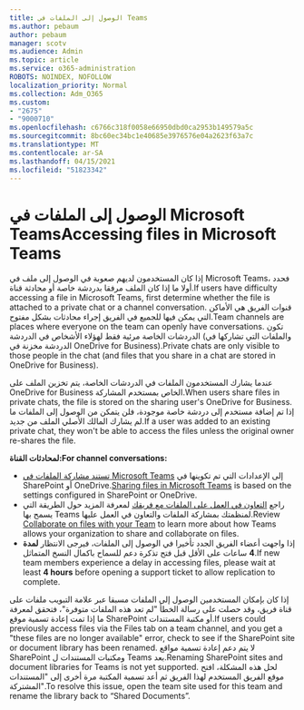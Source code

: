 ```yaml
---
title: الوصول إلى الملفات في Teams
ms.author: pebaum
author: pebaum
manager: scotv
ms.audience: Admin
ms.topic: article
ms.service: o365-administration
ROBOTS: NOINDEX, NOFOLLOW
localization_priority: Normal
ms.collection: Adm_O365
ms.custom:
- "2675"
- "9000710"
ms.openlocfilehash: c6766c318f0058e66950dbd0ca2953b149579a5c
ms.sourcegitcommit: 8bc60ec34bc1e40685e3976576e04a2623f63a7c
ms.translationtype: MT
ms.contentlocale: ar-SA
ms.lasthandoff: 04/15/2021
ms.locfileid: "51823342"
---
```

# <a name="accessing-files-in-microsoft-teams"></a><span data-ttu-id="0c1cd-102">الوصول إلى الملفات في Microsoft Teams</span><span class="sxs-lookup"><span data-stu-id="0c1cd-102">Accessing files in Microsoft Teams</span></span>

<span data-ttu-id="0c1cd-103">إذا كان المستخدمون لديهم صعوبة في الوصول إلى ملف في Microsoft Teams، فحدد أولا ما إذا كان الملف مرفقا بدردشة خاصة أو محادثة قناة.</span><span class="sxs-lookup"><span data-stu-id="0c1cd-103">If users have difficulty accessing a file in Microsoft Teams, first determine whether the file is attached to a private chat or a channel conversation.</span></span> <span data-ttu-id="0c1cd-104">قنوات الفريق هي الأماكن التي يمكن فيها للجميع في الفريق إجراء محادثات بشكل مفتوح.</span><span class="sxs-lookup"><span data-stu-id="0c1cd-104">Team channels are places where everyone on the team can openly have conversations.</span></span> <span data-ttu-id="0c1cd-105">تكون الدردشات الخاصة مرئية فقط لهؤلاء الأشخاص في الدردشة (والملفات التي تشاركها في الدردشة مخزنة في OneDrive for Business).</span><span class="sxs-lookup"><span data-stu-id="0c1cd-105">Private chats are only visible to those people in the chat (and files that you share in a chat are stored in OneDrive for Business).</span></span>

<span data-ttu-id="0c1cd-106">عندما يشارك المستخدمون الملفات في الدردشات الخاصة، يتم تخزين الملف على OneDrive for Business الخاص بمستخدم المشاركة.</span><span class="sxs-lookup"><span data-stu-id="0c1cd-106">When users share files in private chats, the file is stored on the sharing user's OneDrive for Business.</span></span> <span data-ttu-id="0c1cd-107">إذا تم إضافة مستخدم إلى دردشة خاصة موجودة، فلن يتمكن من الوصول إلى الملفات ما لم يشارك المالك الأصلي الملف من جديد.</span><span class="sxs-lookup"><span data-stu-id="0c1cd-107">If a user was added to an existing private chat, they won't be able to access the files unless the original owner re-shares the file.</span></span>    

<span data-ttu-id="0c1cd-108">**لمحادثات القناة:**</span><span class="sxs-lookup"><span data-stu-id="0c1cd-108">**For channel conversations:**</span></span>

- <span data-ttu-id="0c1cd-109">[تستند مشاركة الملفات في Microsoft Teams](https://docs.microsoft.com/MicrosoftTeams/sharing-files-in-teams) إلى الإعدادات التي تم تكوينها في SharePoint أو OneDrive.</span><span class="sxs-lookup"><span data-stu-id="0c1cd-109">[Sharing files in Microsoft Teams](https://docs.microsoft.com/MicrosoftTeams/sharing-files-in-teams) is based on the settings configured in SharePoint or OneDrive.</span></span> 
- <span data-ttu-id="0c1cd-110">راجع [التعاون في العمل على الملفات مع فريقك](https://support.office.com/article/Collaborate-on-files-with-your-Team-9b200289-dbac-4823-85bd-628a5c7bb0ae) لمعرفة المزيد حول الطريقة التي يسمح بها Teams لمنظمتك بمشاركة الملفات والتعاون في العمل عليها.</span><span class="sxs-lookup"><span data-stu-id="0c1cd-110">Review [Collaborate on files with your Team](https://support.office.com/article/Collaborate-on-files-with-your-Team-9b200289-dbac-4823-85bd-628a5c7bb0ae) to learn more about how Teams allows your organization to share and collaborate on files.</span></span> 
- <span data-ttu-id="0c1cd-111">إذا واجهت أعضاء الفريق الجدد تأخيرا في الوصول إلى الملفات، فيرجى الانتظار **لمدة 4** ساعات على الأقل قبل فتح تذكرة دعم للسماح باكمال النسخ المتماثل.</span><span class="sxs-lookup"><span data-stu-id="0c1cd-111">If new team members experience a delay in accessing files, please wait at least **4 hours** before opening a support ticket to allow replication to complete.</span></span> 

<span data-ttu-id="0c1cd-112">إذا كان بإمكان المستخدمين الوصول إلى الملفات مسبقا عبر علامة التبويب ملفات على قناة فريق، وقد حصلت على رسالة الخطأ "لم تعد هذه الملفات متوفرة"، فتحقق لمعرفة ما إذا تمت إعادة تسمية موقع SharePoint أو مكتبة المستندات.</span><span class="sxs-lookup"><span data-stu-id="0c1cd-112">If users could previously access files via the Files tab on a team channel, and you get a "these files are no longer available" error, check to see if the SharePoint site or document library has been renamed.</span></span> <span data-ttu-id="0c1cd-113">لا يتم دعم إعادة تسمية مواقع SharePoint ومكتبات المستندات ل Teams بعد.</span><span class="sxs-lookup"><span data-stu-id="0c1cd-113">Renaming SharePoint sites and document libraries for Teams is not yet supported.</span></span> <span data-ttu-id="0c1cd-114">لحل هذه المشكلة، افتح موقع الفريق المستخدم لهذا الفريق ثم أعد تسمية المكتبة مرة أخرى إلى "المستندات المشتركة".</span><span class="sxs-lookup"><span data-stu-id="0c1cd-114">To resolve this issue, open the team site used for this team and rename the library back to “Shared Documents”.</span></span>